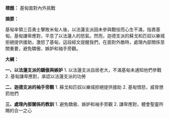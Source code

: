 **標題：** 基甸面對內外挑戰

**摘要：**

基甸率領三百勇士擊敗米甸人後，以法蓮支派因未參與戰役而心生不滿，指責基甸。基甸謙卑應對，平息了以法蓮人的怒氣。然而，迦德支派的蘇戈和匹奴以樂城拒絕提供援助，激怒了基甸。這段經文提醒我們，在面對外敵時，處理內部關係至關重要，避免驕傲、嫉妒和袖手旁觀。

**大綱：**

**一、以法蓮支派的驕傲與嫉妒**
    1. 以法蓮支派自居老大，不滿基甸未通知他們參戰
    2. 基甸謙卑應對，承認以法蓮支派的功勞

**二、迦德支派的袖手旁觀**
    1. 蘇戈和匹奴以樂城拒絕提供援助
    2. 基甸憤怒，威脅懲罰他們

**三、處理內部關係的教訓**
    1. 避免驕傲、嫉妒和袖手旁觀
    2. 謙卑應對，體會聖靈所賜的合一之心
